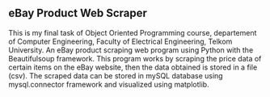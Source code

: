 ## eBay Product Web Scraper

This is my final task of Object Oriented Programming course, departement of Computer Engineering, Faculty of Electrical Engineering, Telkom University. An eBay product scraping web program using Python with the Beautifulsoup framework. This program works by scraping the price data of certain items on the eBay website, then the data obtained is stored in a file (csv). The scraped data can be stored in mySQL database using mysql.connector framework and visualized using matplotlib. 
